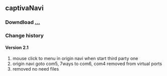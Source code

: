 ## captivaNavi

### Downdload [...](dist/)

### Change history
#### Version 2.1
  1. mouse click to menu in origin navi when start third party one
  2. origin navi goto com5, 7ways to com6, com4 removed from virtual ports
  3. removed no need files
  
